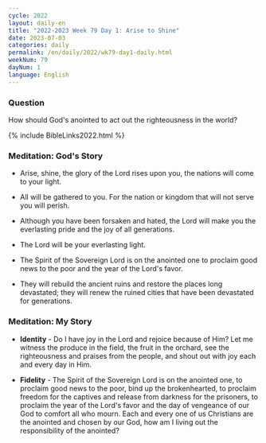 ```yaml
---
cycle: 2022
layout: daily-en
title: "2022-2023 Week 79 Day 1: Arise to Shine"
date: 2023-07-03
categories: daily
permalink: /en/daily/2022/wk79-day1-daily.html
weekNum: 79
dayNum: 1
language: English
---
```


### Question     
How should God's anointed to act out the righteousness in the world?

{% include BibleLinks2022.html %} 

### Meditation: God's Story   
+ Arise, shine, the glory of the Lord rises upon you, the nations will come to your light. 

+ All will be gathered to you. For the nation or kingdom that will not serve you will perish. 

+ Although you have been forsaken and hated, the Lord will make you the everlasting pride and the joy of all generations. 

+ The Lord will be your everlasting light. 

+ The Spirit of the Sovereign Lord is on the anointed one to proclaim good news to the poor and the year of the Lord's favor. 

+ They will rebuild the ancient ruins and restore the places long devastated; they will renew the ruined cities that have been devastated for generations. 

### Meditation: My Story   
+ **Identity** - Do I have joy in the Lord and rejoice because of Him? Let me witness the produce in the field, the fruit in the orchard, see the righteousness and praises from the people, and shout out with joy each and every day in Him. 

+ **Fidelity** - The Spirit of the Sovereign Lord is on the anointed one, to proclaim good news to the poor, bind up the brokenhearted, to proclaim freedom for the captives and release from darkness for the prisoners, to proclaim the year of the Lord's favor and the day of vengeance of our God to comfort all who mourn. Each and every one of us Christians are the anointed and chosen by our God, how am I living out the responsibility of the anointed? 
